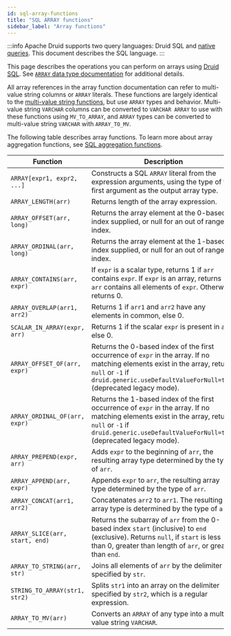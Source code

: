 ```yaml
---
id: sql-array-functions
title: "SQL ARRAY functions"
sidebar_label: "Array functions"
---
```


<!--
  ~ Licensed to the Apache Software Foundation (ASF) under one
  ~ or more contributor license agreements.  See the NOTICE file
  ~ distributed with this work for additional information
  ~ regarding copyright ownership.  The ASF licenses this file
  ~ to you under the Apache License, Version 2.0 (the
  ~ "License"); you may not use this file except in compliance
  ~ with the License.  You may obtain a copy of the License at
  ~
  ~   http://www.apache.org/licenses/LICENSE-2.0
  ~
  ~ Unless required by applicable law or agreed to in writing,
  ~ software distributed under the License is distributed on an
  ~ "AS IS" BASIS, WITHOUT WARRANTIES OR CONDITIONS OF ANY
  ~ KIND, either express or implied.  See the License for the
  ~ specific language governing permissions and limitations
  ~ under the License.
  -->

<!--
  The format of the tables that describe the functions and operators
  should not be changed without updating the script create-sql-docs
  in web-console/script/create-sql-docs, because the script detects
  patterns in this markdown file and parse it to TypeScript file for web console
-->


:::info
 Apache Druid supports two query languages: Druid SQL and [native queries](querying.md).
 This document describes the SQL language.
:::

This page describes the operations you can perform on arrays using [Druid SQL](./sql.md). See [`ARRAY` data type documentation](./sql-data-types.md#arrays) for additional details. 

All array references in the array function documentation can refer to multi-value string columns or `ARRAY` literals.
These functions are largely identical to the [multi-value string functions](sql-multivalue-string-functions.md), but
use `ARRAY` types and behavior. Multi-value string `VARCHAR` columns can be converted to `VARCHAR ARRAY` to use with
these functions using `MV_TO_ARRAY`, and `ARRAY` types can be converted to multi-value string `VARCHAR` with
`ARRAY_TO_MV`.

The following table describes array functions. To learn more about array aggregation functions, see [SQL aggregation functions](./sql-aggregations.md).

|Function|Description|
|--------|-----|
|`ARRAY[expr1, expr2, ...]`|Constructs a SQL `ARRAY` literal from the expression arguments, using the type of the first argument as the output array type.|
|`ARRAY_LENGTH(arr)`|Returns length of the array expression.|
|`ARRAY_OFFSET(arr, long)`|Returns the array element at the 0-based index supplied, or null for an out of range index.|
|`ARRAY_ORDINAL(arr, long)`|Returns the array element at the 1-based index supplied, or null for an out of range index.|
|`ARRAY_CONTAINS(arr, expr)`|If `expr` is a scalar type, returns 1 if `arr` contains `expr`. If `expr` is an array, returns 1 if `arr` contains all elements of `expr`. Otherwise returns 0.|
|`ARRAY_OVERLAP(arr1, arr2)`|Returns 1 if `arr1` and `arr2` have any elements in common, else 0.|
| `SCALAR_IN_ARRAY(expr, arr)`|Returns 1 if the scalar `expr` is present in `arr`. else 0.|
|`ARRAY_OFFSET_OF(arr, expr)`|Returns the 0-based index of the first occurrence of `expr` in the array. If no matching elements exist in the array, returns `null` or `-1` if `druid.generic.useDefaultValueForNull=true` (deprecated legacy mode).|
|`ARRAY_ORDINAL_OF(arr, expr)`|Returns the 1-based index of the first occurrence of `expr` in the array. If no matching elements exist in the array, returns `null` or `-1` if `druid.generic.useDefaultValueForNull=true` (deprecated legacy mode).|
|`ARRAY_PREPEND(expr, arr)`|Adds `expr` to the beginning of `arr`, the resulting array type determined by the type of `arr`.|
|`ARRAY_APPEND(arr, expr)`|Appends `expr` to `arr`, the resulting array type determined by the type of `arr`.|
|`ARRAY_CONCAT(arr1, arr2)`|Concatenates `arr2` to `arr1`. The resulting array type is determined by the type of `arr1`.|
|`ARRAY_SLICE(arr, start, end)`|Returns the subarray of `arr` from the 0-based index `start` (inclusive) to `end` (exclusive). Returns `null`, if `start` is less than 0, greater than length of `arr`, or greater than `end`.|
|`ARRAY_TO_STRING(arr, str)`|Joins all elements of `arr` by the delimiter specified by `str`.|
|`STRING_TO_ARRAY(str1, str2)`|Splits `str1` into an array on the delimiter specified by `str2`, which is a regular expression.|
|`ARRAY_TO_MV(arr)`|Converts an `ARRAY` of any type into a multi-value string `VARCHAR`.|
